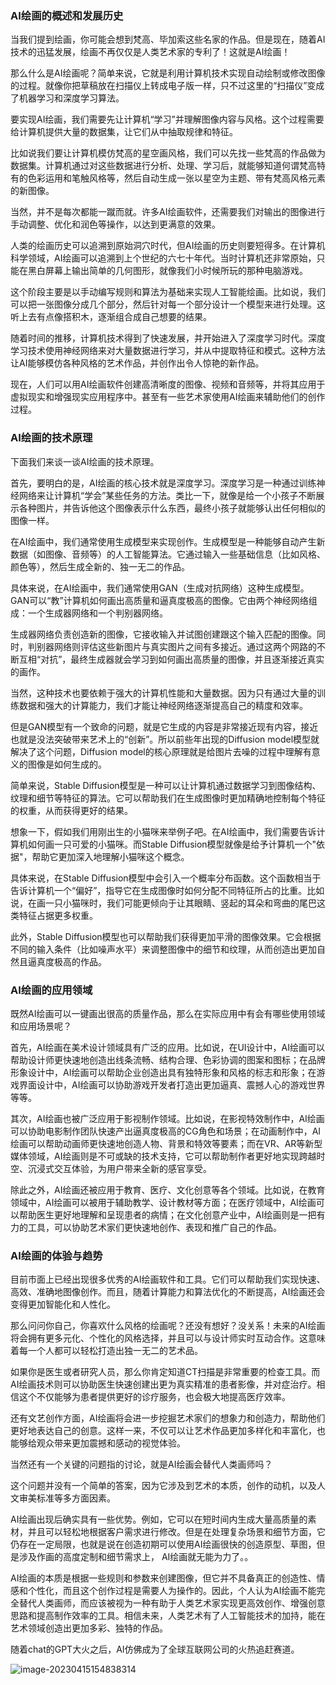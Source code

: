 ### AI绘画的概述和发展历史

当我们提到绘画，你可能会想到梵高、毕加索这些名家的作品。但是现在，随着AI技术的迅猛发展，绘画不再仅仅是人类艺术家的专利了！这就是AI绘画！

那么什么是AI绘画呢？简单来说，它就是利用计算机技术实现自动绘制或修改图像的过程。就像你把草稿放在扫描仪上转成电子版一样，只不过这里的“扫描仪”变成了机器学习和深度学习算法。

要实现AI绘画，我们需要先让计算机“学习”并理解图像内容与风格。这个过程需要给计算机提供大量的数据集，让它们从中抽取规律和特征。

比如说我们要让计算机模仿梵高的星空画风格，我们可以先找一些梵高的作品做为数据集。计算机通过对这些数据进行分析、处理、学习后，就能够知道何谓梵高特有的色彩运用和笔触风格等，然后自动生成一张以星空为主题、带有梵高风格元素的新图像。

当然，并不是每次都能一蹴而就。许多AI绘画软件，还需要我们对输出的图像进行手动调整、优化和润色等操作，以达到更满意的效果。

人类的绘画历史可以追溯到原始洞穴时代，但AI绘画的历史则要短得多。在计算机科学领域，AI绘画可以追溯到上个世纪的六七十年代。当时计算机还非常原始，只能在黑白屏幕上输出简单的几何图形，就像我们小时候所玩的那种电脑游戏。

这个阶段主要是以手动编写规则和算法为基础来实现人工智能绘画。比如说，我们可以把一张图像分成几个部分，然后针对每一个部分设计一个模型来进行处理。这听上去有点像搭积木，逐渐组合成自己想要的结果。

随着时间的推移，计算机技术得到了快速发展，并开始进入了深度学习时代。深度学习技术使用神经网络来对大量数据进行学习，并从中提取特征和模式。这种方法让AI能够模仿各种风格的艺术作品，并创作出令人惊艳的新作品。

现在，人们可以用AI绘画软件创建高清晰度的图像、视频和音频等，并将其应用于虚拟现实和增强现实应用程序中。甚至有一些艺术家使用AI绘画来辅助他们的创作过程。

### AI绘画的技术原理

下面我们来谈一谈AI绘画的技术原理。

首先，要明白的是，AI绘画的核心技术就是深度学习。深度学习是一种通过训练神经网络来让计算机“学会”某些任务的方法。类比一下，就像是给一个小孩子不断展示各种图片，并告诉他这个图像表示什么东西，最终小孩子就能够认出任何相似的图像一样。

在AI绘画中，我们通常使用生成模型来实现创作。生成模型是一种能够自动产生新数据（如图像、音频等）的人工智能算法。它通过输入一些基础信息（比如风格、颜色等），然后生成全新的、独一无二的作品。

具体来说，在AI绘画中，我们通常使用GAN（生成对抗网络）这种生成模型。GAN可以“教”计算机如何画出高质量和逼真度极高的图像。它由两个神经网络组成：一个生成器网络和一个判别器网络。

生成器网络负责创造新的图像，它接收输入并试图创建跟这个输入匹配的图像。同时，判别器网络则评估这些新图片与真实图片之间有多接近。通过这两个网路的不断互相“对抗”，最终生成器就会学习到如何画出高质量的图像，并且逐渐接近真实的画作。

当然，这种技术也要依赖于强大的计算机性能和大量数据。因为只有通过大量的训练数据和强大的计算能力，我们才能让神经网络逐渐提高自己的精度和效率。

但是GAN模型有一个致命的问题，就是它生成的内容是非常接近现有内容，接近也就是没法突破带来艺术上的“创新”。所以前些年出现的Diffusion model模型就解决了这个问题，Diffusion model的核心原理就是给图片去噪的过程中理解有意义的图像是如何生成的。

简单来说，Stable Diffusion模型是一种可以让计算机通过数据学习到图像结构、纹理和细节等特征的算法。它可以帮助我们在生成图像时更加精确地控制每个特征的权重，从而获得更好的结果。

想象一下，假如我们用刚出生的小猫咪来举例子吧。在AI绘画中，我们需要告诉计算机如何画一只可爱的小猫咪。而Stable Diffusion模型就像是给予计算机一个"依据"，帮助它更加深入地理解小猫咪这个概念。

具体来说，在Stable Diffusion模型中会引入一个概率分布函数。这个函数相当于告诉计算机一个“偏好”，指导它在生成图像时如何分配不同特征所占的比重。比如说，在画一只小猫咪时，我们可能更倾向于让其眼睛、竖起的耳朵和弯曲的尾巴这类特征占据更多权重。

此外，Stable Diffusion模型也可以帮助我们获得更加平滑的图像效果。它会根据不同的输入条件（比如噪声水平）来调整图像中的细节和纹理，从而创造出更加自然且逼真度极高的作品。

### AI绘画的应用领域

既然AI绘画可以一键画出很高的质量作品，那么在实际应用中有会有哪些使用领域和应用场景呢？

首先，AI绘画在美术设计领域具有广泛的应用。比如说，在UI设计中，AI绘画可以帮助设计师更快速地创造出线条流畅、结构合理、色彩协调的图案和图标；在品牌形象设计中，AI绘画可以帮助企业创造出具有独特形象和风格的标志和形象；在游戏界面设计中，AI绘画可以协助游戏开发者打造出更加逼真、震撼人心的游戏世界等等。

其次，AI绘画也被广泛应用于影视制作领域。比如说，在影视特效制作中，AI绘画可以协助电影制作团队快速产出逼真度极高的CG角色和场景；在动画制作中，AI绘画可以帮助动画师更快速地创造人物、背景和特效等要素；而在VR、AR等新型媒体领域，AI绘画则是不可或缺的技术支持，它可以帮助制作者更好地实现跨越时空、沉浸式交互体验，为用户带来全新的感官享受。

除此之外，AI绘画还被应用于教育、医疗、文化创意等各个领域。比如说，在教育领域中，AI绘画可以被用于辅助教学、设计教材等方面；在医疗领域中，AI绘画可以帮助医生更好地理解和呈现患者的病情；在文化创意产业中，AI绘画则是一把有力的工具，可以协助艺术家们更快速地创作、表现和推广自己的作品。

### AI绘画的体验与趋势

目前市面上已经出现很多优秀的AI绘画软件和工具。它们可以帮助我们实现快速、高效、准确地图像创作。而且，随着计算能力和算法优化的不断提高，AI绘画还会变得更加智能化和人性化。

那么问问你自己，你喜欢什么风格的绘画呢？还没有想好？没关系！未来的AI绘画将会拥有更多元化、个性化的风格选择，并且可以与设计师实时互动合作。这意味着每一个人都可以轻松打造出独一无二的艺术品。

如果你是医生或者研究人员，那么你肯定知道CT扫描是非常重要的检查工具。而AI绘画技术则可以协助医生快速创建出更为真实精准的患者影像，并对症治疗。相信这个不仅能够为患者提供更好的诊疗服务，也会极大地提高医疗效率。

还有文艺创作方面，AI绘画将会进一步挖掘艺术家们的想象力和创造力，帮助他们更好地表达自己的创意。这样一来，不仅可以让艺术作品更加多样化和丰富化，也能够给观众带来更加震撼和感动的视觉体验。

当然还有一个关键的问题指的讨论，就是AI绘画会替代人类画师吗？

这个问题并没有一个简单的答案，因为它涉及到艺术的本质，创作的动机，以及人文审美标准等多方面因素。

AI绘画出现后确实具有一些优势。例如，它可以在短时间内生成大量高质量的素材，并且可以轻松地根据客户需求进行修改。但是在处理复杂场景和细节方面，它仍存在一定局限，也就是说在创造初期可以使用AI绘画很快的创造原型、草图，但是涉及作画的高度定制和细节需求上， AI绘画就无能为力了。。

AI绘画的本质是根据一些规则和参数来创建图像，但它并不具备真正的创造性、情感和个性化，而且这个创作过程是需要人为操作的。因此，个人认为AI绘画不能完全替代人类画师，而应该被视为一种有助于人类艺术家实现更高效创作、增强创意思路和提高制作效率的工具。相信未来，人类艺术有了人工智能技术的加持，能在艺术领域创造出更加多彩、独特的作品。





 随着chat的GPT大火之后，AI仿佛成为了全球互联网公司的火热追赶赛道。

![image-20230415154838314](https://alex-img-1253982387.cos.ap-nanjing.myqcloud.com/Typora/20230415154847.png)